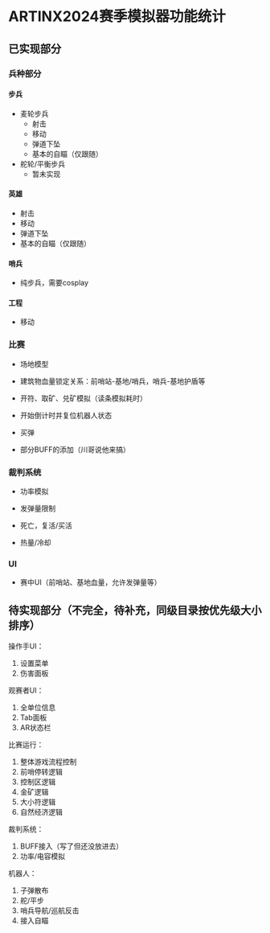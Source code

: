 # ARTINX2024赛季模拟器功能统计

## 已实现部分

### 兵种部分

#### 步兵

- 麦轮步兵
  - 射击
  - 移动
  - 弹道下坠
  - 基本的自瞄（仅跟随）
- 舵轮/平衡步兵
  - 暂未实现

#### 英雄

- 射击
- 移动
- 弹道下坠
- 基本的自瞄（仅跟随）



#### 哨兵

- 纯步兵，需要cosplay

#### 工程

- 移动



### 比赛

- 场地模型

- 建筑物血量锁定关系：前哨站-基地/哨兵，哨兵-基地护盾等
- 开符、取矿、兑矿模拟（读条模拟耗时）
- 开始倒计时并复位机器人状态
- 买弹

- 部分BUFF的添加（川哥说他来搞）

### 裁判系统

- 功率模拟

- 发弹量限制

- 死亡，复活/买活

- 热量/冷却

  

### UI

- 赛中UI（前哨站、基地血量，允许发弹量等）





## 待实现部分（不完全，待补充，同级目录按优先级大小排序）

操作手UI：
1. 设置菜单
2. 伤害面板

观赛者UI：
1. 全单位信息
2. Tab面板
3. AR状态栏

比赛运行：
1. 整体游戏流程控制
2. 前哨停转逻辑
3. 控制区逻辑
4. 金矿逻辑
5. 大小符逻辑
6. 自然经济逻辑

裁判系统：

1. BUFF接入（写了但还没放进去）
2. 功率/电容模拟

机器人：

1. 子弹散布
2. 舵/平步
3. 哨兵导航/巡航反击
4. 接入自瞄